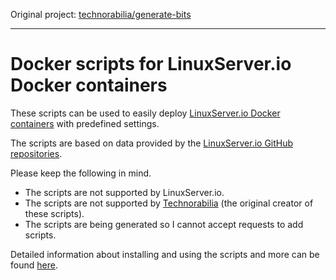 Original project: [technorabilia/generate-bits](https://github.com/technorabilia/generate-bits) 

--- 

# Docker scripts for LinuxServer.io Docker containers


These scripts can be used to easily deploy [LinuxServer.io Docker containers](https://hub.docker.com/u/linuxserver/) with predefined settings.

The scripts are based on data provided by the [LinuxServer.io GitHub repositories](https://github.com/linuxserver).

Please keep the following in mind.

- The scripts are not supported by LinuxServer.io.
- The scripts are not supported by [Technorabilia](https://github.com/technorabilia) (the original creator of these scripts).
- The scripts are being generated so I cannot accept requests to add scripts.

Detailed information about installing and using the scripts and more can be found [here](https://www.technorabilia.com/docker-scripts-for-linuxserver-io-docker-containers).